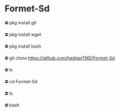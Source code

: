 # Formet-Sd



⛔ pkg install git

⛔ pkg install wget

⛔ pkg install bash

⛔ git clone https://github.com/heshanTMD/Formet-Sd

⛔ ls

⛔ cd Formet-Sd

⛔ ls

⛔ bash 
